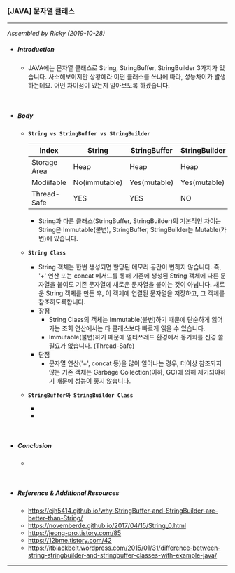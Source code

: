 ### [JAVA] 문자열 클래스

---

*Assembled by Ricky (2019-10-28)*

- #####  Introduction

  -  JAVA에는 문자열 클래스로 String, StringBuffer, StringBuilder 3가지가 있습니다. 사소해보이지만 상황에라 어떤 클래스를 쓰냐에 따라, 성능차이가 발생하는데요. 어떤 차이점이 있는지 알아보도록 하겠습니다. 

<br>

- ##### Body

  - **```String vs StringBuffer vs StringBuilder```**

    | Index        | String        | StringBuffer | StringBuilder |
    | ------------ | ------------- | ------------ | ------------- |
    | Storage Area | Heap          | Heap         | Heap          |
    | Modiifable   | No(immutable) | Yes(mutable) | Yes(mutable)  |
    | Thread-Safe  | YES           | YES          | NO            |
    
    - String과 다른 클래스(StringBuffer, StringBuilder)의 기본적인 차이는 String은 Immutable(불변), StringBuffer, StringBuilder는 Mutable(가변)에 있습니다.
    
  - **```String Class```**
  
    - String 객체는 한번 생성되면 할당된 메모리 공간이 변하지 않습니다. 즉, '+' 연산 또는 concat 메서드를 통해 기존에 생성된 String 객체에 다른 문자열을 붙여도 기존 문자열에 새로운 문자열을 붙이는 것이 아닙니다. 새로운 String 객체를 만든 후, 이 객체에 연결된 문자열을 저장하고, 그 객체를 참조하도록합니다. 
    - 장점
      - String Class의 객체는 Immutable(불변)하기 때문에 단순하게 읽어가는 조회 연산에서는 타 클래스보다 빠르게 읽을 수 있습니다.
      - Immutable(불변)하기 때문에 멀티쓰레드 환경에서 동기화를 신경 쓸 필요가 없습니다. (Thread-Safe)
    - 단점
      - 문자열 연산('+', concat 등)을 많이 일어나는 경우, 더이상 참조되지 않는 기존 객체는 Garbage Collection(이하, GC)에 의해 제거되야하기 때문에 성능이 좋지 않습니다.
  
  - **```StringBuffer와 StringBuilder Class```**
  
    - 
    - 

<br> 

- ##### Conclusion

  - 

<br>

- ##### Reference & Additional Resources

  -  https://cjh5414.github.io/why-StringBuffer-and-StringBuilder-are-better-than-String/ 
  -  https://novemberde.github.io/2017/04/15/String_0.html 
  -  https://jeong-pro.tistory.com/85 
  -  https://12bme.tistory.com/42 
  -  https://itblackbelt.wordpress.com/2015/01/31/difference-between-string-stringbuilder-and-stringbuffer-classes-with-example-java/ 

---





